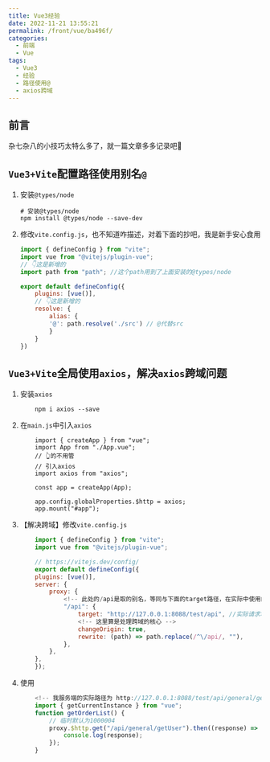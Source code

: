 ```yaml
---
title: Vue3经验
date: 2022-11-21 13:55:21
permalink: /front/vue/ba496f/
categories:
  - 前端
  - Vue
tags:
  - Vue3
  - 经验
  - 路径使用@
  - axios跨域
---
```


## 前言

杂七杂八的小技巧太特么多了，就一篇文章多多记录吧🐶

<!-- more -->

## `Vue3+Vite`配置路径使用别名`@`

1. 安装`@types/node`
    ``` shell
    # 安装@types/node
    npm install @types/node --save-dev
    ```

2. 修改`vite.config.js`，也不知道咋描述，对着下面的抄吧，我是新手安心食用
    ``` js
    import { defineConfig } from "vite";
    import vue from "@vitejs/plugin-vue";
    // 👇这是新增的
    import path from "path"; //这个path用到了上面安装的@types/node

    export default defineConfig({
        plugins: [vue()],
        // 👇这是新增的
        resolve: {
            alias: {
            '@': path.resolve('./src') // @代替src
            }
        }
    })
    ```

## `Vue3+Vite`全局使用`axios`，解决`axios`跨域问题

1. 安装`axios`

    ```shell
        npm i axios --save
    ```

2. 在`main.js`中引入`axios`

    ```shell
        import { createApp } from "vue";
        import App from "./App.vue";
        // 👆的不用管
        // 引入axios
        import axios from "axios";

        const app = createApp(App);

        app.config.globalProperties.$http = axios;
        app.mount("#app");
    ```

3. 【解决跨域】修改`vite.config.js`

    ```js
        import { defineConfig } from "vite";
        import vue from "@vitejs/plugin-vue";

        // https://vitejs.dev/config/
        export default defineConfig({
        plugins: [vue()],
        server: {
            proxy: {
                <!-- 此处的/api是取的别名，等同与下面的target路径，在实际中使用的使用/api/ -->
                "/api": {
                    target: "http://127.0.0.1:8088/test/api", //实际请求地址
                    <!-- 这里算是处理跨域的核心 -->
                    changeOrigin: true,
                    rewrite: (path) => path.replace(/^\/api/, ""),
                },
            },
        },
        });
    ```

4. 使用

    ``` js
        <!-- 我服务端的实际路径为 http://127.0.0.1:8088/test/api/general/getUser -->
        import { getCurrentInstance } from "vue";
        function getOrderList() {
            // 临时默认为1000004
            proxy.$http.get("/api/general/getUser").then((response) => {
                console.log(response);
            });
        }
    ```
